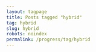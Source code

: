 ```yaml
---
layout: tagpage
title: Posts tagged "hybrid"
tag: hybrid
slug: hybrid
robots: noindex
permalink: /progress/tag/hybrid
---
```

